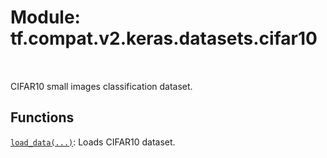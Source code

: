 <div itemscope itemtype="http://developers.google.com/ReferenceObject">
<meta itemprop="name" content="tf.compat.v2.keras.datasets.cifar10" />
<meta itemprop="path" content="Stable" />
</div>

# Module: tf.compat.v2.keras.datasets.cifar10


<table class="tfo-notebook-buttons tfo-api" align="left">
</table>



CIFAR10 small images classification dataset.



## Functions

[`load_data(...)`](../../../../../tf/keras/datasets/cifar10/load_data.md): Loads CIFAR10 dataset.



